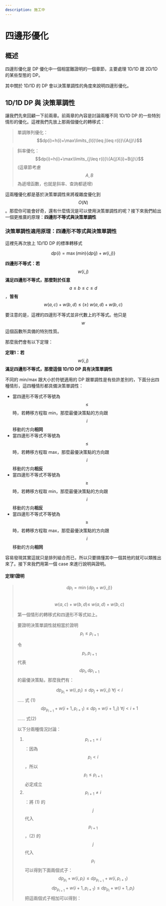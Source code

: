 ```yaml
---
description: 施工中
---
```


# 四邊形優化

## 概述

四邊形優化是 DP 優化中一個相當難證明的一個章節，主要處理 1D/1D 跟 2D/1D 的某些型態的 DP。

其中關於 1D/1D 的 DP 會以決策單調性的角度來說明四邊形優化。

## 1D/1D DP 與 決策單調性

讓我們先來回顧一下前兩章。前兩章的內容是討論兩種不同 1D/1D DP 的一些特別情形的優化。這裡我們先放上那兩個優化的轉移式：

> 單調隊列優化：$$dp(i)=h(i)+\max\limits_{l(i)\leq j\leq r(i)}\{A(j)\}$$

> 斜率優化：$$dp(i)=h(i)+\max\limits_{j\leq r(i)}\{A(j)X(i)+B(j)\}$$\(這章節考慮$$A,B$$為遞增函數，也就是斜率、查詢都遞增\)

這兩種優化都是基於決策單調性來將複雜度優化到$$O(N)$$。那麼你可能會好奇，還有什麼情況是可以使用決策單調性的呢？接下來我們給出一個更推廣的原理：**四邊形不等式與決策單調性**

### 決策單調性適用原理：四邊形不等式與決策單調性

這裡先再次放上 1D/1D DP 的標準轉移式

$$dp(i)=\max(min)\{dp(j)+w(i,j)\}$$

**四邊形不等式：若**$$w(i,j)$$**滿足四邊形不等式，那麼對於任意**$$a\leq b\leq c\leq d$$，**皆有**$$w(a,c)+w(b,d)\leq (\geq)\ w(a,d)+w(b,c)$$

要注意的是，這裡的四邊形不等式並非代數上的不等式。他只是$$w$$這個函數所具備的特別性質。

那麼我們會有以下定理：

**定理1：若**$$w(i,j)$$**滿足四邊形不等式，那麼這個 1D/1D DP 具有決策單調性**

不同的 min/max 跟大小於符號適用的 DP 跟單調性是有些許差別的，下面分出四種情形，這四種情形都具備決策單調性：

* 當四邊形不等式不等號為$$\leq$$時，若轉移方程取 min，那麼最優決策點的方向跟$$i$$移動的方向**相同**
* 當四邊形不等式不等號為$$\leq$$時，若轉移方程取 max，那麼最優決策點的方向跟$$i$$移動的方向**相反**
* 當四邊形不等式不等號為$$\geq$$時，若轉移方程取 min，那麼最優決策點的方向跟$$i$$移動的方向**相反**
* 當四邊形不等式不等號為$$\geq$$時，若轉移方程取 max，那麼最優決策點的方向跟$$i$$移動的方向**相同**

容易發現其實這就只是排列組合而已，所以只要搞懂其中一個其他的就可以類推出來了。接下來我們用第一個 case 來進行說明與證明。

#### 定理1證明

> $$dp_i=\min\{dp_j+w(i,j)\}$$  
> $$w(a,c)+w(b,d)\leq\ w(a,d)+w(b,c)$$
>
> 第一個情形的轉移式和四邊形不等式如上。

> 要證明決策單調性就相當於證明 $$p_i\leq p_{i+1}$$
>
> 令$$p_i,p_{i+1}$$代表$$dp_i,dp_{i+1}$$的最優決策點，那麼我們有：
>
> $$dp_{p_i}+w(i,p_i)\leq dp_j+w(i,j)\  \forall j<i$$ ..... 式 \(1\)$$dp_{p_{i+1}}+w(i+1,p_{i+1})\leq dp_j+w(i+1,j)\  \forall j<i+1$$...... 式\(2\)
>
> 以下分兩種情況討論：
>
> 1. $$p_{i+1}=i$$：因為$$p_i<i$$，所以$$p_i\leq p_{i+1}$$必定成立
> 2. $$p_{i+1}\neq i$$：將 \(1\) 的$$j$$代入$$p_{i+1}$$，\(2\) 的$$j$$代入$$p_i$$可以得到下面兩個式子： $$dp_{p_i}+w(i,p_i)\leq dp_{p_{i+1}}+w(i,p_{i+1})$$ $$dp_{p_{i+1}}+w(i+1,p_{i+1})\leq dp_{p_i}+w(i+1,p_i)$$ 把這兩個式子相加可以得到：













